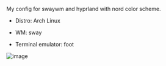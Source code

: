 My config for swaywm and hyprland with nord color scheme.

* Distro: Arch Linux

* WM: sway

* Terminal emulator: foot


![image](https://github.com/user-attachments/assets/aaf7c9a0-cd6c-4359-ad92-9abe5a081a32)



